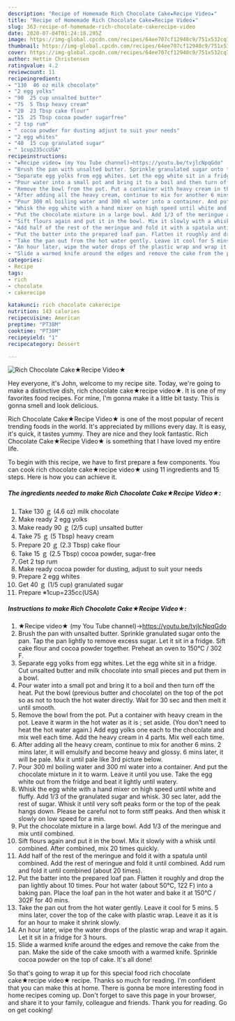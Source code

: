 ```yaml
---
description: "Recipe of Homemade Rich Chocolate Cake★Recipe Video★"
title: "Recipe of Homemade Rich Chocolate Cake★Recipe Video★"
slug: 363-recipe-of-homemade-rich-chocolate-cakerecipe-video
date: 2020-07-04T01:24:18.295Z
image: https://img-global.cpcdn.com/recipes/64ee707cf12940c9/751x532cq70/rich-chocolate-cake★recipe-video★-recipe-main-photo.jpg
thumbnail: https://img-global.cpcdn.com/recipes/64ee707cf12940c9/751x532cq70/rich-chocolate-cake★recipe-video★-recipe-main-photo.jpg
cover: https://img-global.cpcdn.com/recipes/64ee707cf12940c9/751x532cq70/rich-chocolate-cake★recipe-video★-recipe-main-photo.jpg
author: Hettie Christensen
ratingvalue: 4.2
reviewcount: 11
recipeingredient:
- "130  46 oz milk chocolate"
- "2 egg yolks"
- "90  25 cup unsalted butter"
- "75  5 Tbsp heavy cream"
- "20  23 Tbsp cake flour"
- "15  25 Tbsp cocoa powder sugarfree"
- "2 tsp rum"
- " cocoa powder for dusting adjust to suit your needs"
- "2 egg whites"
- "40  15 cup granulated sugar"
- " 1cup235ccUSA"
recipeinstructions:
- "★Recipe video★ (my You Tube channel)→https://youtu.be/tvjlcNpqGdo"
- "Brush the pan with unsalted butter. Sprinkle granulated sugar onto the pan. Tap the pan lightly to remove excess sugar. Let it sit in a fridge. Sift cake flour and cocoa powder together. Preheat an oven to 150℃ / 302 F."
- "Separate egg yolks from egg whites. Let the egg white sit in a fridge. Cut unsalted butter and milk chocolate into small pieces and put them in a bowl."
- "Pour water into a small pot and bring it to a boil and then turn off the heat. Put the bowl (previous butter and chocolate) on the top of the pot so as not to touch the hot water directly. Wait for 30 sec and then melt it until smooth."
- "Remove the bowl from the pot. Put a container with heavy cream in the pot. Leave it warm in the hot water as it is ; set aside. (You don&#39;t need to heat the hot water again.) Add egg yolks one each to the chocolate and mix well each time. Add the heavy cream in 4 parts. Mix well each time."
- "After adding all the heavy cream, continue to mix for another 6 mins. 2 mins later, it will emulsify and become heavy and glossy. 6 mins later, it will be pale. Mix it until pale like 3rd picture below."
- "Pour 300 ml boiling water and 300 ml water into a container. And put the chocolate mixture in it to warm. Leave it until you use. Take the egg white out from the fridge and beat it lightly until watery."
- "Whisk the egg white with a hand mixer on high speed until white and fluffy. Add 1/3 of the granulated sugar and whisk. 30 sec later, add the rest of sugar. Whisk it until very soft peaks form or the top of the peak hangs down. Please be careful not to form stiff peaks. And then whisk it slowly on low speed for a min."
- "Put the chocolate mixture in a large bowl. Add 1/3 of the meringue and mix until combined."
- "Sift flours again and put it in the bowl. Mix it slowly with a whisk until combined. After combined, mix 20 times quickly."
- "Add half of the rest of the meringue and fold it with a spatula until combined. Add the rest of meringue and fold it until combined. Add rum and fold it until combined (about 20 times)."
- "Put the batter into the prepared loaf pan. Flatten it roughly and drop the pan lightly about 10 times. Pour hot water (about 50℃, 122 F) into a baking pan. Place the loaf pan in the hot water and bake it at 150℃ / 302F for 40 mins."
- "Take the pan out from the hot water gently. Leave it cool for 5 mins. 5 mins later, cover the top of the cake with plastic wrap. Leave it as it is for an hour to make it shrink slowly."
- "An hour later, wipe the water drops of the plastic wrap and wrap it again. Let it sit in a fridge for 3 hours."
- "Slide a warmed knife around the edges and remove the cake from the pan. Make the side of the cake smooth with a warmed knife. Sprinkle cocoa powder on the top of cake. It&#39;s all done!"
categories:
- Recipe
tags:
- rich
- chocolate
- cakerecipe

katakunci: rich chocolate cakerecipe 
nutrition: 143 calories
recipecuisine: American
preptime: "PT38M"
cooktime: "PT30M"
recipeyield: "1"
recipecategory: Dessert

---
```



![Rich Chocolate Cake★Recipe Video★](https://img-global.cpcdn.com/recipes/64ee707cf12940c9/751x532cq70/rich-chocolate-cake★recipe-video★-recipe-main-photo.jpg)

Hey everyone, it's John, welcome to my recipe site. Today, we're going to make a distinctive dish, rich chocolate cake★recipe video★. It is one of my favorites food recipes. For mine, I'm gonna make it a little bit tasty. This is gonna smell and look delicious.



Rich Chocolate Cake★Recipe Video★ is one of the most popular of recent trending foods in the world. It's appreciated by millions every day. It is easy, it's quick, it tastes yummy. They are nice and they look fantastic. Rich Chocolate Cake★Recipe Video★ is something that I have loved my entire life.


To begin with this recipe, we have to first prepare a few components. You can cook rich chocolate cake★recipe video★ using 11 ingredients and 15 steps. Here is how you can achieve it.

<!--inarticleads1-->

##### The ingredients needed to make Rich Chocolate Cake★Recipe Video★:

1. Take 130 ｇ (4.6 oz) milk chocolate
1. Make ready 2 egg yolks
1. Make ready 90 ｇ (2/5 cup) unsalted butter
1. Take 75 ｇ (5 Tbsp) heavy cream
1. Prepare 20 ｇ (2.3 Tbsp) cake flour
1. Take 15 ｇ (2.5 Tbsp) cocoa powder, sugar-free
1. Get 2 tsp rum
1. Make ready  cocoa powder for dusting, adjust to suit your needs
1. Prepare 2 egg whites
1. Get 40 ｇ (1/5 cup) granulated sugar
1. Prepare  ※1cup=235cc(USA)




<!--inarticleads2-->

##### Instructions to make Rich Chocolate Cake★Recipe Video★:

1. ★Recipe video★ (my You Tube channel)→https://youtu.be/tvjlcNpqGdo
1. Brush the pan with unsalted butter. Sprinkle granulated sugar onto the pan. Tap the pan lightly to remove excess sugar. Let it sit in a fridge. Sift cake flour and cocoa powder together. Preheat an oven to 150℃ / 302 F.
1. Separate egg yolks from egg whites. Let the egg white sit in a fridge. Cut unsalted butter and milk chocolate into small pieces and put them in a bowl.
1. Pour water into a small pot and bring it to a boil and then turn off the heat. Put the bowl (previous butter and chocolate) on the top of the pot so as not to touch the hot water directly. Wait for 30 sec and then melt it until smooth.
1. Remove the bowl from the pot. Put a container with heavy cream in the pot. Leave it warm in the hot water as it is ; set aside. (You don&#39;t need to heat the hot water again.) Add egg yolks one each to the chocolate and mix well each time. Add the heavy cream in 4 parts. Mix well each time.
1. After adding all the heavy cream, continue to mix for another 6 mins. 2 mins later, it will emulsify and become heavy and glossy. 6 mins later, it will be pale. Mix it until pale like 3rd picture below.
1. Pour 300 ml boiling water and 300 ml water into a container. And put the chocolate mixture in it to warm. Leave it until you use. Take the egg white out from the fridge and beat it lightly until watery.
1. Whisk the egg white with a hand mixer on high speed until white and fluffy. Add 1/3 of the granulated sugar and whisk. 30 sec later, add the rest of sugar. Whisk it until very soft peaks form or the top of the peak hangs down. Please be careful not to form stiff peaks. And then whisk it slowly on low speed for a min.
1. Put the chocolate mixture in a large bowl. Add 1/3 of the meringue and mix until combined.
1. Sift flours again and put it in the bowl. Mix it slowly with a whisk until combined. After combined, mix 20 times quickly.
1. Add half of the rest of the meringue and fold it with a spatula until combined. Add the rest of meringue and fold it until combined. Add rum and fold it until combined (about 20 times).
1. Put the batter into the prepared loaf pan. Flatten it roughly and drop the pan lightly about 10 times. Pour hot water (about 50℃, 122 F) into a baking pan. Place the loaf pan in the hot water and bake it at 150℃ / 302F for 40 mins.
1. Take the pan out from the hot water gently. Leave it cool for 5 mins. 5 mins later, cover the top of the cake with plastic wrap. Leave it as it is for an hour to make it shrink slowly.
1. An hour later, wipe the water drops of the plastic wrap and wrap it again. Let it sit in a fridge for 3 hours.
1. Slide a warmed knife around the edges and remove the cake from the pan. Make the side of the cake smooth with a warmed knife. Sprinkle cocoa powder on the top of cake. It&#39;s all done!




So that's going to wrap it up for this special food rich chocolate cake★recipe video★ recipe. Thanks so much for reading. I'm confident that you can make this at home. There is gonna be more interesting food in home recipes coming up. Don't forget to save this page in your browser, and share it to your family, colleague and friends. Thank you for reading. Go on get cooking!
